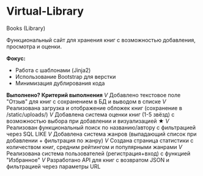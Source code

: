 # Virtual-Library
Books (Library)

Функциональный сайт для хранения книг с возможностью добавления, просмотра и оценки.

**Фокус:**
* Работа с шаблонами (Jinja2)
* Использование Bootstrap для верстки
* Минимизация дублирования кода


**Выполнено?	Критерий выполнения**
_V_	          Добавлено текстовое поле "Отзыв" для книг с сохранением в БД и выводом в списке
_V_	          Реализована загрузка и отображение обложек книг (сохранение в /static/uploads/)
_V_	          Добавлена система оценки книг (1-5 звёзд) с возможностью выбора при добавлении и визуализацией ★
_V_	          Реализован функциональный поиск по названию/автору с фильтрацией через SQL LIKE
_V_	          Добавлена система жанров (выпадающий список при добавлении + фильтрация по жанру)
_V_	          Создана страница статистики с количеством книг, средним рейтингом и популярными жанрами
_V_	          Реализована система пользователей (регистрация+вход) с функцией "Избранное"
_V_	          Разработано API для книг с возвратом JSON и фильтрацией через параметры URL
